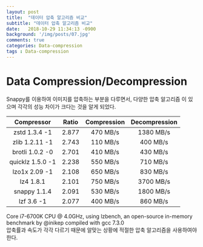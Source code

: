 ```yaml
---
layout: post
title:  "데이터 압축 알고리즘 비교"
subtitle: "데이터 압축 알고리즘 비교"
date:   2018-10-29 11:34:13 -0900
background: '/img/posts/07.jpg'
comments: true
categories: Data-compression
tags : Data-compression
---
```

<style>
th,td {
    text-align: center;
    vertical-align: middle;
}
</style>

# Data Compression/Decompression

Snappy를 이용하여 이미지를 압축하는 부분을 다루면서, 다양한 압축 알고리즘 이 있으며 각각의 성능 차이가 크다는 것을 알게 되었다.

<table class="table">
    <thead class="thead-light">
        <tr>
            <th>Compressor</th>
            <th>Ratio</th>
            <th>Compression</th>
            <th>Decompression</th>
        </tr>
    </thead>
    <tbody>
        <tr>
            <td>zstd 1.3.4 -1</td>
            <td>2.877</td>
            <td>470 MB/s</td>
            <td>1380 MB/s</td>        
        </tr>
        <tr>
            <td>zlib 1.2.11 -1</td>        <td>2.743</td>
            <td>110 MB/s</td>
            <td>400 MB/s</td>        
        </tr>
        <tr>
            <td>brotli 1.0.2 -0</td>
            <td>2.701</td>
            <td>410 MB/s</td>
            <td>430 MB/s</td>
        </tr>        
        <tr>
            <td>quicklz 1.5.0 -1</td>
            <td>2.238</td>
            <td>550 MB/s</td>
            <td>710 MB/s</td>
        </tr>
        <tr>
            <td>lzo1x 2.09 -1</td>
            <td>2.108</td>
            <td>650 MB/s</td>
            <td>830 MB/s</td>
        </tr>
        <tr>
            <td>lz4 1.8.1</td>
            <td>2.101</td>
            <td>750 MB/s</td>
            <td>3700 MB/s</td>
        </tr>       
        <tr>
            <td>snappy 1.1.4</td>
            <td>2.091</td>
            <td>530 MB/s</td>
            <td>1800 MB/s</td>
        </tr>      
        <tr>
            <td>lzf 3.6 -1</td>
            <td>2.077</td>
            <td>400 MB/s</td>
            <td>860 MB/s</td>        
        </tr>
    </tbody>
</table>
Core i7-6700K CPU @ 4.0GHz, using lzbench, an open-source in-memory benchmark by @inikep compiled with gcc 7.3.0<br>
압축률과 속도가 각각 다르기 때문에 알맞는 상황에 적절한 압축 알고리즘을 사용하여야 한다.